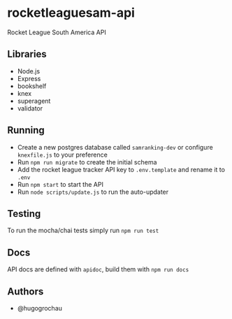 # rocketleaguesam-api
Rocket League South America API

## Libraries
* Node.js
* Express
* bookshelf
* knex
* superagent
* validator

## Running
* Create a new postgres database called `samranking-dev` or configure `knexfile.js` to your preference
* Run `npm run migrate` to create the initial schema
* Add the rocket league tracker API key to `.env.template` and rename it to `.env`
* Run `npm start` to start the API
* Run `node scripts/update.js` to run the auto-updater

## Testing
To run the mocha/chai tests simply run `npm run test`

## Docs
API docs are defined with `apidoc`, build them with `npm run docs`

## Authors
* @hugogrochau
